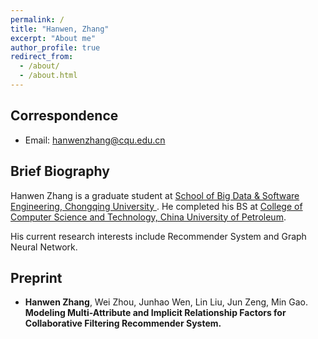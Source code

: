 ```yaml
---
permalink: /
title: "Hanwen, Zhang"
excerpt: "About me"
author_profile: true
redirect_from: 
  - /about/
  - /about.html
---
```


<!-- ## Hanwen Zhang -->
## Correspondence

* Email: hanwenzhang@cqu.edu.cn

## Brief Biography
Hanwen Zhang is a graduate student at [School of Big Data & Software Engineering, Chongqing University ](http://www.cse.cqu.edu.cn/). He completed his BS at [College of Computer Science and Technology, China University of Petroleum](http://www.upc.edu.cn/).

His current research interests include Recommender System and Graph Neural Network.

## Preprint
- **Hanwen Zhang**, Wei Zhou, Junhao Wen, Lin Liu, Jun Zeng, Min Gao. **Modeling Multi-Attribute and Implicit Relationship Factors for Collaborative Filtering Recommender System.**
